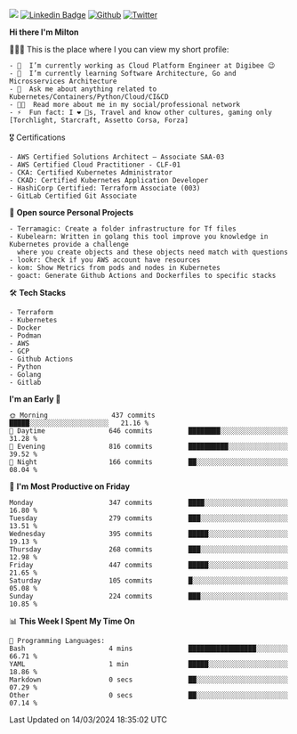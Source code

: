 ![](https://komarev.com/ghpvc/?username=miltlima&color=blueviolet) [![Linkedin Badge](https://img.shields.io/badge/-LinkedIn-blue?style=flat-square&logo=Linkedin&logoColor=white&link=https://www.linkedin.com/in/miltonlimaj/)](https://www.linkedin.com/in/miltonlimaj/) [![Github](https://img.shields.io/github/followers/miltlima?style=social)](https://github.com/miltlima?tab=followers) [![Twitter](https://img.shields.io/twitter/follow/milt_lima?style=social)](https://twitter.com/milt_lima)
 


     
**Hi there I'm Milton**

👨🏽‍💻 This is the place where I you can view my short profile:
```text
- 🔭  I’m currently working as Cloud Platform Engineer at Digibee 😉
- 🌱  I’m currently learning Software Architecture, Go and Microsservices Architecture
- 💬  Ask me about anything related to Kubernetes/Containers/Python/Cloud/CI&CD
- 👨‍💻  Read more about me in my social/professional network
- ⚡  Fun fact: I ❤️ 🐶s, Travel and know other cultures, gaming only [Torchlight, Starcraft, Assetto Corsa, Forza]
```
🎖 Certifications
```text
- AWS Certified Solutions Architect – Associate SAA-03
- AWS Certified Cloud Practitioner - CLF-01
- CKA: Certified Kubernetes Administrator
- CKAD: Certified Kubernetes Application Developer
- HashiCorp Certified: Terraform Associate (003)
- GitLab Certified Git Associate
```
📐 **Open source Personal Projects**

```text
- Terramagic: Create a folder infrastructure for Tf files
- Kubelearn: Written in golang this tool improve you knowledge in Kubernetes provide a challenge
  where you create objects and these objects need match with questions
- lookr: Check if you AWS account have resources
- kom: Show Metrics from pods and nodes in Kubernetes
- goact: Generate Github Actions and Dockerfiles to specific stacks
```
🛠 **Tech Stacks**

```text
- Terraform
- Kubernetes
- Docker
- Podman
- AWS
- GCP
- Github Actions
- Python
- Golang
- Gitlab
```         

<!--START_SECTION:waka-->
**I'm an Early 🐤** 

```text
🌞 Morning                437 commits         █████░░░░░░░░░░░░░░░░░░░░   21.16 % 
🌆 Daytime                646 commits         ████████░░░░░░░░░░░░░░░░░   31.28 % 
🌃 Evening                816 commits         ██████████░░░░░░░░░░░░░░░   39.52 % 
🌙 Night                  166 commits         ██░░░░░░░░░░░░░░░░░░░░░░░   08.04 % 
```
📅 **I'm Most Productive on Friday** 

```text
Monday                   347 commits         ████░░░░░░░░░░░░░░░░░░░░░   16.80 % 
Tuesday                  279 commits         ███░░░░░░░░░░░░░░░░░░░░░░   13.51 % 
Wednesday                395 commits         █████░░░░░░░░░░░░░░░░░░░░   19.13 % 
Thursday                 268 commits         ███░░░░░░░░░░░░░░░░░░░░░░   12.98 % 
Friday                   447 commits         █████░░░░░░░░░░░░░░░░░░░░   21.65 % 
Saturday                 105 commits         █░░░░░░░░░░░░░░░░░░░░░░░░   05.08 % 
Sunday                   224 commits         ███░░░░░░░░░░░░░░░░░░░░░░   10.85 % 
```


📊 **This Week I Spent My Time On** 

```text
💬 Programming Languages: 
Bash                     4 mins              █████████████████░░░░░░░░   66.71 % 
YAML                     1 min               █████░░░░░░░░░░░░░░░░░░░░   18.86 % 
Markdown                 0 secs              ██░░░░░░░░░░░░░░░░░░░░░░░   07.29 % 
Other                    0 secs              ██░░░░░░░░░░░░░░░░░░░░░░░   07.14 % 
```


 Last Updated on 14/03/2024 18:35:02 UTC
<!--END_SECTION:waka-->
